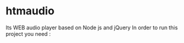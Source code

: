 # htmaudio
Its WEB audio player based on Node js and jQuery
In order to run this project you need : 

